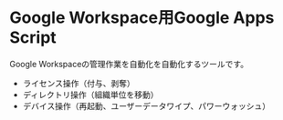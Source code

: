 # Google Workspace用Google Apps Script
Google Workspaceの管理作業を自動化を自動化するツールです。<br />
 * ライセンス操作（付与、剥奪）
 * ディレクトリ操作（組織単位を移動）
 * デバイス操作（再起動、ユーザーデータワイプ、パワーウォッシュ）
